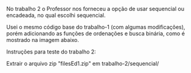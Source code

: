 No trabalho 2 o Professor nos forneceu a opção de usar sequencial ou encadeada, no qual escolhi sequencial.

Usei o mesmo código base do trabalho-1 (com algumas modificações), porém adicionando as funções de ordenações e busca binária, como é mostrado na imagem abaixo.
<a href="https://pessoal.dainf.ct.utfpr.edu.br/maurofonseca/doku.php?id=cursos:if63c:lab6sort"><img src="https://cdn.discordapp.com/attachments/845013211555692546/967539427377287178/unknown.png" alt=""></a>

Instruções para teste do trabalho 2:

Extrair o arquivo zip "filesEd1.zip" em trabalho-2/sequencial/
